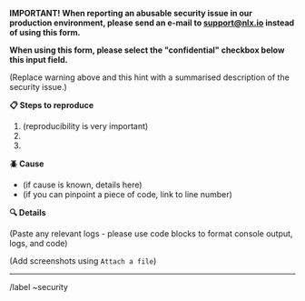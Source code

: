 
**IMPORTANT! When reporting an abusable security issue in our production
environment, please send an e-mail to support@nlx.io instead of using this form.**

**When using this form, please select the "confidential" checkbox below this input field.**

(Replace warning above and this hint with a summarised description of the security issue.)


**:clipboard: Steps to reproduce**

1. (reproducibility is very important)
1.
1.


**:beetle: Cause**

* (if cause is known, details here)
* (if you can pinpoint a piece of code, link to line number)


**:mag: Details**

(Paste any relevant logs - please use code blocks to format console output, logs, and code)

(Add screenshots using `Attach a file`)

---
/label ~security
